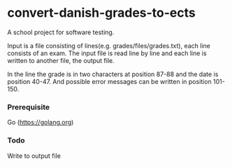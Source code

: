# convert-danish-grades-to-ects

A school project for software testing.

Input is a file consisting of lines(e.g. grades/files/grades.txt), each line consists of an exam. The input file is read line by line and each line is written to another file, the output file.

In the line the grade is in two characters at position 87-88 and the date is position 40-47. And possible error messages can be written in position 101-150.

### Prerequisite
Go (https://golang.org)

### Todo
Write to output file
